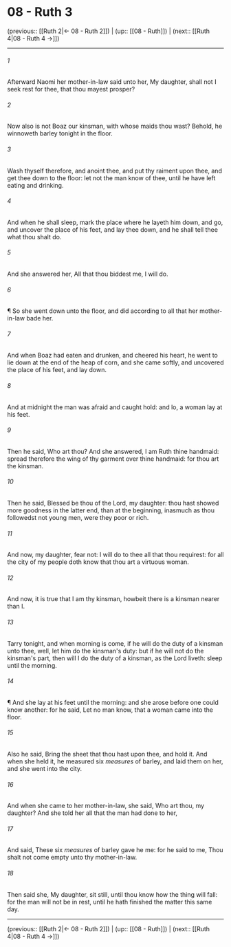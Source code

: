 # 08 - Ruth 3

(previous:: [[Ruth 2|← 08 - Ruth 2]]) | (up:: [[08 - Ruth]]) | (next:: [[Ruth 4|08 - Ruth 4 →]])

***


###### 1 
Afterward Naomi her mother-in-law said unto her, My daughter, shall not I seek rest for thee, that thou mayest prosper? 

###### 2 
Now also is not Boaz our kinsman, with whose maids thou wast? Behold, he winnoweth barley tonight in the floor. 

###### 3 
Wash thyself therefore, and anoint thee, and put thy raiment upon thee, and get thee down to the floor: let not the man know of thee, until he have left eating and drinking. 

###### 4 
And when he shall sleep, mark the place where he layeth him down, and go, and uncover the place of his feet, and lay thee down, and he shall tell thee what thou shalt do. 

###### 5 
And she answered her, All that thou biddest me, I will do. 

###### 6 
¶ So she went down unto the floor, and did according to all that her mother-in-law bade her. 

###### 7 
And when Boaz had eaten and drunken, and cheered his heart, he went to lie down at the end of the heap of corn, and she came softly, and uncovered the place of his feet, and lay down. 

###### 8 
And at midnight the man was afraid and caught hold: and lo, a woman lay at his feet. 

###### 9 
Then he said, Who art thou? And she answered, I am Ruth thine handmaid: spread therefore the wing of thy garment over thine handmaid: for thou art the kinsman. 

###### 10 
Then he said, Blessed be thou of the Lord, my daughter: thou hast showed more goodness in the latter end, than at the beginning, inasmuch as thou followedst not young men, were they poor or rich. 

###### 11 
And now, my daughter, fear not: I will do to thee all that thou requirest: for all the city of my people doth know that thou art a virtuous woman. 

###### 12 
And now, it is true that I am thy kinsman, howbeit there is a kinsman nearer than I. 

###### 13 
Tarry tonight, and when morning is come, if he will do the duty of a kinsman unto thee, well, let him do the kinsman's duty: but if he will not do the kinsman's part, then will I do the duty of a kinsman, as the Lord liveth: sleep until the morning. 

###### 14 
¶ And she lay at his feet until the morning: and she arose before one could know another: for he said, Let no man know, that a woman came into the floor. 

###### 15 
Also he said, Bring the sheet that thou hast upon thee, and hold it. And when she held it, he measured six _measures_ of barley, and laid them on her, and she went into the city. 

###### 16 
And when she came to her mother-in-law, she said, Who art thou, my daughter? And she told her all that the man had done to her, 

###### 17 
And said, These six _measures_ of barley gave he me: for he said to me, Thou shalt not come empty unto thy mother-in-law. 

###### 18 
Then said she, My daughter, sit still, until thou know how the thing will fall: for the man will not be in rest, until he hath finished the matter this same day.

***

(previous:: [[Ruth 2|← 08 - Ruth 2]]) | (up:: [[08 - Ruth]]) | (next:: [[Ruth 4|08 - Ruth 4 →]])
